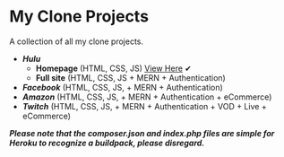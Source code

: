 # My Clone Projects
 A collection of all my clone projects.

 * ___Hulu___
    * **Homepage** (HTML, CSS, JS) [View Here](https://spencerkcodes-clones.herokuapp.com/Hulu/Homepage/index.html) ✔
    * **Full site** (HTML, CSS, JS + MERN + Authentication)
 * ___Facebook___ (HTML, CSS, JS, + MERN + Authentication)
 * ___Amazon___  (HTML, CSS, JS, + MERN + Authentication + eCommerce)
 * ___Twitch___  (HTML, CSS, JS, + MERN + Authentication + VOD + Live + eCommerce)

 ___Please note that the composer.json and index.php files are simple for Heroku to recognize a buildpack, please disregard.___
